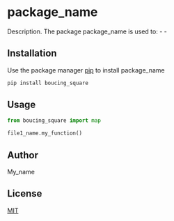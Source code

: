 # package_name

Description. 
The package package_name is used to:
	- 
	-

## Installation

Use the package manager [pip](https://pip.pypa.io/en/stable/) to install package_name

```bash
pip install boucing_square
```

## Usage

```python
from boucing_square import map

file1_name.my_function()
```

## Author
My_name

## License
[MIT](https://choosealicense.com/licenses/mit/)